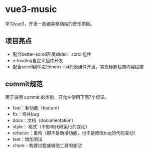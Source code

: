 # vue3-music

学习vue3，开发一款媲美移动端的音乐项目。

## 项目亮点

- 配合better-scroll开发slider、scroll组件
- v-loading自定义组件开发
- 配合scroll组件进行index-list列表组件开发，实现标题栏随内容固定

## commit规范

用于说明 commit 的类别，只允许使用下面7个标识。

- feat：新功能（feature）
- fix：修补bug
- docs：文档（documentation）
- style： 格式（不影响代码运行的变动）
- refactor：重构（即不是新增功能，也不是修改bug的代码变动）
- test：增加测试
- chore：构建过程或辅助工具的变动
